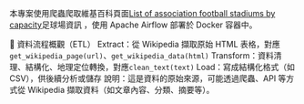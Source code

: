 本專案使用爬蟲爬取維基百科頁面[List of association football stadiums by capacity](https://en.wikipedia.org/wiki/List_of_association_football_stadiums_by_capacity)足球場資訊
，使用 Apache Airflow 部署於 Docker 容器中。

🔁 資料流程概觀（ETL）
Extract：從 Wikipedia 擷取原始 HTML 表格，對應`get_wikipedia_page(url)`、`get_wikipedia_data(html)`
Transform：資料清理、結構化、地理定位轉換，對應`clean_text(text)`
Load：寫成結構化格式（如 CSV），供後續分析或儲存
說明：這是資料的原始來源，可能透過爬蟲、API 等方式從 Wikipedia 擷取資料（如文章內容、分類、摘要等）。
